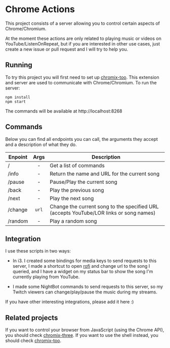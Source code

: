 # Chrome Actions

This project consists of a server allowing you to control certain aspects of
Chrome/Chromium.

At the moment these actions are only related to playing music or videos on
YouTube/ListenOnRepeat, but if you are interested in other use cases, just
create a new issue or pull request and I will try to help you.

## Running

To try this project you will first need to set up [chromix-too](https://github.com/smblott-github/chromix-too).
This extension and server are used to communicate with Chrome/Chromium. To run
the server:

```
npm install
npm start
```

The commands will be available at http://localhost:8268

## Commands

Below you can find all endpoints you can call, the arguments they accept and a
description of what they do.

| Enpoint | Args  | Description                                                                            |
| ------- | :---: | -------------------------------------------------------------------------------------- |
| /       |   -   | Get a list of commands                                                                 |
| /info   |   -   | Return the name and URL for the current song                                           |
| /pause  |   -   | Pause/Play the current song                                                            |
| /back   |   -   | Play the previous song                                                                 |
| /next   |   -   | Play the next song                                                                     |
| /change | `url` | Change the current song to the specified URL (accepts YouTube/LOR links or song names) |
| /random |   -   | Play a random song                                                                     |

## Integration

I use these scripts in two ways:

- In i3. I created some bindings for media keys to send requests to this server,
  I made a shortcut to open [rofi](https://github.com/DaveDavenport/rofi) and
  change url to the song I queried, and I have a widget on my status bar to show
  the song I'm currently playing from YouTube.

- I made some NightBot commands to send requests to this server, so my Twitch
  viewers can change/play/pause the music during my streams.

If you have other interesting integrations, please add it here :)

## Related projects

If you want to control your browser from JavaScript (using the Chrome API), you
should check [chromix-three](https://github.com/nglgzz/chromix-three). If you want
to use the shell instead, you should check [chromix-too](https://github.com/smblott-github/chromix-too).
